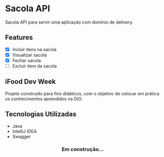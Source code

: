 # Sacola API

Sacola API para servir uma aplicação com domínio de delivery.
## Features</h3>
- [x] Incluir itens na sacola<br>
- [x] Visualizar sacola<br>
- [x] Fechar sacola<br>
- [ ] Excluir item da sacola<br>

## iFood Dev Week
Projeto construído para fins didáticos, com o objetivo de colocar em prática os conhecimentos aprendidos na DIO.

## Tecnologias Utilizadas

- Java 
- IntelliJ IDEA
- Swagger

<h3 style="text-align: center">Em construção...</h3>